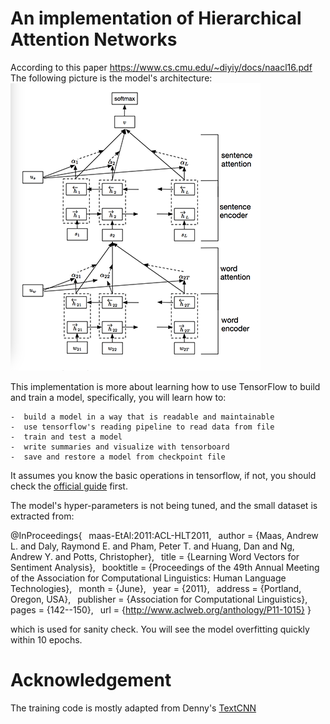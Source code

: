 An implementation of Hierarchical Attention Networks
====================================================
According to this paper https://www.cs.cmu.edu/~diyiy/docs/naacl16.pdf
The following picture is the model's architecture:
![](https://github.com/Carl-Xie/HAN-Tensorflow/blob/master/han.png)

This implementation is more about learning how to use TensorFlow to build and train a model,
specifically, you will learn how to:

    -  build a model in a way that is readable and maintainable
    -  use tensorflow's reading pipeline to read data from file
    -  train and test a model
    -  write summaries and visualize with tensorboard
    -  save and restore a model from checkpoint file

It assumes you know the basic operations in tensorflow, if not, you should
check the [official guide](https://www.tensorflow.org/) first.

The model's hyper-parameters is not being tuned, and the small dataset is extracted
from: 

@InProceedings{
&#8194;maas-EtAl:2011:ACL-HLT2011,
&#8194;author    = {Maas, Andrew L.  and  Daly, Raymond E.  and  Pham, Peter T.  and  Huang, Dan  and  Ng, Andrew Y.  and  Potts, Christopher},
&#8194;title     = {Learning Word Vectors for Sentiment Analysis},
&#8194;booktitle = {Proceedings of the 49th Annual Meeting of the Association for Computational Linguistics: Human Language Technologies},
&#8194;month     = {June},
&#8194;year      = {2011},
&#8194;address   = {Portland, Oregon, USA},
&#8194;publisher = {Association for Computational Linguistics},
&#8194;pages     = {142--150},
&#8194;url       = {http://www.aclweb.org/anthology/P11-1015}
}

which is used for sanity check. You will see the model overfitting quickly within 10 epochs.

Acknowledgement
===============

The training code is mostly adapted from Denny's [TextCNN](http://www.wildml.com/2015/12/implementing-a-cnn-for-text-classification-in-tensorflow/)

